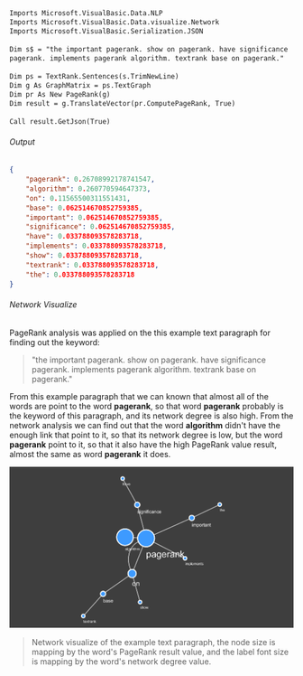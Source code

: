 ```vbnet
Imports Microsoft.VisualBasic.Data.NLP
Imports Microsoft.VisualBasic.Data.visualize.Network
Imports Microsoft.VisualBasic.Serialization.JSON

Dim s$ = "the important pagerank. show on pagerank. have significance pagerank. implements pagerank algorithm. textrank base on pagerank."

Dim ps = TextRank.Sentences(s.TrimNewLine)
Dim g As GraphMatrix = ps.TextGraph
Dim pr As New PageRank(g)
Dim result = g.TranslateVector(pr.ComputePageRank, True)

Call result.GetJson(True)
```

###### Output

```json
{
    "pagerank": 0.26708992178741547,
    "algorithm": 0.260770594647373,
    "on": 0.11565500311551431,
    "base": 0.062514670852759385,
    "important": 0.062514670852759385,
    "significance": 0.062514670852759385,
    "have": 0.033788093578283718,
    "implements": 0.033788093578283718,
    "show": 0.033788093578283718,
    "textrank": 0.033788093578283718,
    "the": 0.033788093578283718
}
```

###### Network Visualize

PageRank analysis was applied on the this example text paragraph for finding out the keyword:

> "the important pagerank. show on pagerank. have significance pagerank. implements pagerank algorithm. textrank base on pagerank."

From this example paragraph that we can known that almost all of the words are point to the word **pagerank**, so that word **pagerank** probably is the keyword of this paragraph, and its network degree is also high. From the network analysis we can find out that the word **algorithm** didn't have the enough link that point to it, so that its network degree is low, but the word **pagerank** point to it, so that it also have the high PageRank value result, almost the same as word **pagerank** it does.  

![](./visualize.png)
> Network visualize of the example text paragraph, the node size is mapping by the word's PageRank result value, and the label font size is mapping by the word's network degree value.
